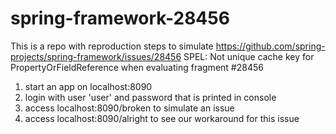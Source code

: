 # spring-framework-28456

This is a repo with reproduction steps to simulate https://github.com/spring-projects/spring-framework/issues/28456 SPEL: Not unique cache key for PropertyOrFieldReference when evaluating fragment #28456

1. start an app on localhost:8090
2. login with user 'user' and password that is printed in console
3. access localhost:8090/broken to simulate an issue
4. access localhost:8090/alright to see our workaround for this issue
